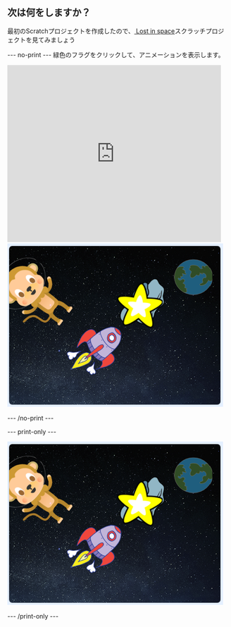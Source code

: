 ## 次は何をしますか？

最初のScratchプロジェクトを作成したので、[ Lost in space](https://projects.raspberrypi.org/en/projects/lost-in-space?utm_source=pathway&utm_medium=whatnext&utm_campaign=projects)スクラッチプロジェクトを見てみましょう

\--- no-print \--- 緑色のフラグをクリックして、アニメーションを表示します。

<div class="scratch-preview">
  <iframe allowtransparency="true" width="485" height="402" src="https://scratch.mit.edu/projects/embed/276873231/?autostart=false" frameborder="0" scrolling="no"></iframe>
  <img src="images/space-final.png">
</div>

\--- /no-print \---

\--- print-only \---

![プロジェクトの完了](images/space-final.png)

\--- /print-only \---